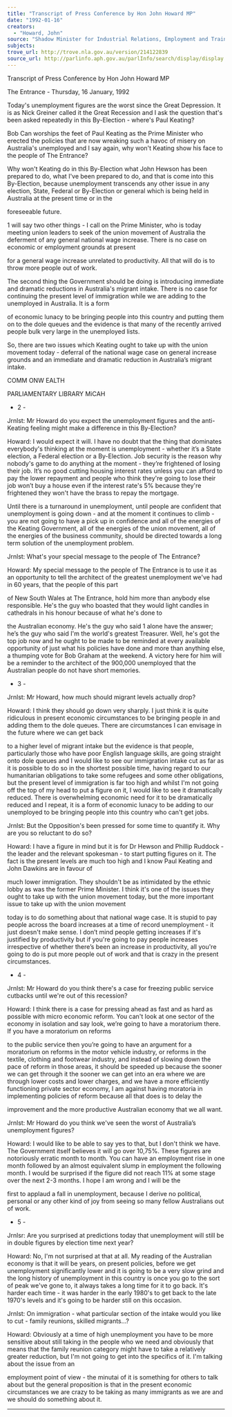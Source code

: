 ```yaml
---
title: "Transcript of Press Conference by Hon John Howard MP"
date: "1992-01-16"
creators:
  - "Howard, John"
source: "Shadow Minister for Industrial Relations, Employment and Training"
subjects:
trove_url: http://trove.nla.gov.au/version/214122839
source_url: http://parlinfo.aph.gov.au/parlInfo/search/display/display.w3p;query=Id%3A%22media/pressrel/HPR02006938%22
---
```


 Transcript of Press Conference by Hon John Howard MP 

 The Entrance - Thursday, 16 January, 1992

 Today's unemployment figures are the worst since the Great  Depression. It is as Nick Greiner called it the Great Recession and  I ask the question that's been asked repeatedly in this By-Election  - where's Paul Keating?

 Bob Can worships the feet of Paul Keating as the Prime Minister  who erected the policies that are now wreaking such a havoc of  misery on Australia's unemployed and I say again, why won't  Keating show his face to the people of The Entrance?

 Why won't Keating do in this By-Election what John Hewson has  been prepared to do, what I've been prepared to do, and that is  come into this By-Election, because unemployment transcends any  other issue in any election, State, Federal or By-Election or general  which is being held in Australia at the present time or in the 

 foreseeable future.

 1 will say two other things - I call on the Prime Minister, who is  today meeting union leaders to seek of the union movement of  Australia the deferment of any general national wage increase.  There is no case on economic or employment grounds at present 

 for a general wage increase unrelated to productivity. All that  will do is to throw more people out of work.

 The second thing the Government should be doing is introducing  immediate and dramatic reductions in Australia's migrant intake.  There is no case for continuing the present level of immigration  while we are adding to the unemployed in Australia. It is a form 

 of economic lunacy to be bringing people into this country and  putting them on to the dole queues and the evidence is that many  of the recently arrived people bulk very large in the unemployed  lists.

 So, there are two issues which Keating ought to take up with the  union movement today - deferral of the national wage case on  general increase grounds and an immediate and dramatic  reduction in Australia’s migrant intake.

 COMM ONW EALTH 

 PARLIAMENTARY LIBRARY  MiCAH

 - 2 -

 Jrnlst: Mr Howard do you expect the unemployment figures and the anti-Keating feeling might make a difference in this  By-Election?

 Howard: I would expect it will. I have no doubt that the thing that dominates everybody's thinking at the moment is  unemployment - whether it’s a State election, a Federal election or  a By-Election. Job security is the reason why nobody's game to  do anything at the moment - they’re frightened of losing their job.  It’s no good cutting housing interest rates unless you can afford to  pay the lower repayment and people who think they're going to  lose their job won’t buy a house even if the interest rate's 5%  because they're frightened they won't have the brass to repay the  mortgage.

 Until there is a turnaround in unemployment, until people are  confident that unemployment is going down - and at the moment  it continues to climb - you are not going to have a pick up in  confidence and all of the energies of the Keating Government, all  of the energies of the union movement, all of the energies of the  business community, should be directed towards a long term  solution of the unemployment problem.

 Jrnlst: What's your special message to the people of The Entrance?

 Howard: My special message to the people of The Entrance is to use it as an opportunity to tell the architect of the greatest  unemployment we've had in 60 years, that the people of this part 

 of New South Wales at The Entrance, hold him more than anybody  else responsible. He's the guy who boasted that they would light  candles in cathedrals in his honour because of what he's done to 

 the Australian economy. He's the guy who said 1 alone have the  answer; he’s the guy who said I'm the world's greatest Treasurer.  Well, he's got the top job now and he ought to be made to be  reminded at every available opportunity of just what his policies  have done and more than anything else, a thumping vote for Bob  Graham at the weekend. A victory here for him will be a  reminder to the architect of the 900,000 unemployed that the  Australian people do not have short memories.

 - 3 -

 Jrnlst: Mr Howard, how much should migrant levels actually drop?

 Howard: I think they should go down very sharply. I just think it is quite ridiculous in present economic circumstances to be  bringing people in and adding them to the dole queues. There are  circumstances I can envisage in the future where we can get back 

 to a higher level of migrant intake but the evidence is that people,  particularly those who have poor English language skills, are  going straight onto dole queues and I would like to see our  immigration intake cut as far as it is possible to do so in the  shortest possible time, having regard to our humanitarian  obligations to take some refugees and some other obligations, but  the present level of immigration is far too high and whilst I'm not  going off the top of my head to put a figure on it, I would like to  see it dramatically reduced. There is overwhelming economic  need for it to be dramatically reduced and I repeat, it is a form of  economic lunacy to be adding to our unemployed to be bringing  people into this country who can't get jobs.

 Jrnlst: But the Opposition's been pressed for some time to quantify it. Why are you so reluctant to do so?

 Howard: I have a figure in mind but it is for Dr Hewson and Phillip Ruddock - the leader and the relevant spokesman - to start  putting figures on it. The fact is the present levels are much too  high and I know Paul Keating and John Dawkins are in favour of 

 much lower immigration. They shouldn't be as intimidated by the  ethnic lobby as was the former Prime Minister. I think it's one of  the issues they ought to take up with the union movement today,  but the more important issue to take up with the union movement 

 today is to do something about that national wage case. It is  stupid to pay people across the board increases at a time of record  unemployment - it just doesn't make sense. I don’t mind people  getting increases if it's justified by productivity but if you're going  to pay people increases irrespective of whether there’s been an  increase in productivity, all you're going to do is put more people  out of work and that is crazy in the present circumstances.

 - 4 -

 Jrnlst: Mr Howard do you think there's a case for freezing public service cutbacks until we're out of this recession?

 Howard: I think there is a case for pressing ahead as fast and as hard as possible with micro economic reform. You can't look at  one sector of the economy in isolation and say look, we’re going to  have a moratorium there. If you have a moratorium on reforms 

 to the public service then you’re going to have an argument for a  moratorium on reforms in the motor vehicle industry, or reforms  in the textile, clothing and footwear industry, and instead of  slowing down the pace of reform in those areas, it should be  speeded up because the sooner we can get through it the sooner  we can get into an era where we are through lower costs and  lower charges, and we have a more efficiently functioning private  sector economy, I am against having moratoria in implementing  policies of reform because all that does is to delay the 

 improvement and the more productive Australian economy that  we all want.

 Jrnlst: Mr Howard do you think we've seen the worst of Australia’s unemployment figures?

 Howard: I would like to be able to say yes to that, but I don't think we have. The Government itself believes it will go over  10,75%. These figures are notoriously erratic month to month. You can have an employment rise in one month followed by an  almost equivalent slump in employment the following month. I  would be surprised if the figure did not reach 11% at some stage  over the next 2-3 months. I hope I am wrong and I will be the 

 first to applaud a fall in unemployment, because I derive no  political, personal or any other kind of joy from seeing so many  fellow Australians out of work.

 - 5 -

 Jrnlsr: Are you surprised at predictions today that unemployment will still be in double figures by election time next  year?

 Howard: No, I'm not surprised at that at all. My reading of the Australian economy is that it will be years, on present policies,  before we get unemployment significantly lower and it is going to  be a very slow grind and the long history of unemployment in this  country is once you go to the sort of peak we've gone to, it always  takes a long time for it to go back. It's harder each time - it was  harder in the early 1980's to get back to the late 1970's levels  and it's going to be harder still on this occasion.

 Jrnlst: On immigration - what particular section of the intake would you like to cut - family reunions, skilled migrants...?

 Howard: Obviously at a time of high unemployment you have to be more sensitive about still taking in the people who we need  and obviously that means that the family reunion category might  have to take a relatively greater reduction, but I'm not going to  get into the specifics of it. I'm talking about the issue from an 

 employment point of view - the minutai of it is something for  others to talk about but the general proposition is that in the  present economic circumstances we are crazy to be taking as  many immigrants as we are and we should do something about it.

 * * * *

